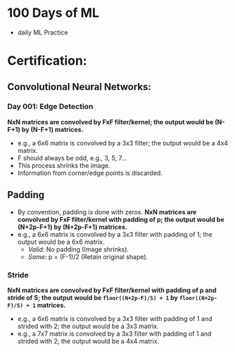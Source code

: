 # 100 Days of ML
- daily ML Practice

# Certification:

## Convolutional Neural Networks:

### Day 001: Edge Detection
**NxN matrices are convolved by FxF filter/kernel; the output would be (N-F+1) by (N-F+1) matrices.**
- e.g., a 6x6 matrix is convolved by a 3x3 filter; the output would be a 4x4 matrix.
- F should always be odd, e.g., 3, 5, 7...
- This process shrinks the image.
- Information from corner/edge points is discarded.

## Padding
- By convention, padding is done with zeros.
**NxN matrices are convolved by FxF filter/kernel with padding of p; the output would be (N+2p-F+1) by (N+2p-F+1) matrices.**
- e.g., a 6x6 matrix is convolved by a 3x3 filter with padding of 1; the output would be a 6x6 matrix.
  - *Valid:* No padding (Image shrinks).
  - *Same:* p = (F-1)/2 (Retain original shape).

### Stride
**NxN matrices are convolved by FxF filter/kernel with padding of p and stride of S; the output would be `floor((N+2p-F)/S) + 1` by `floor((N+2p-F)/S) + 1` matrices.**
- e.g., a 6x6 matrix is convolved by a 3x3 filter with padding of 1 and strided with 2; the output would be a 3x3 matrix.
- e.g., a 7x7 matrix is convolved by a 3x3 filter with padding of 1 and strided with 2; the output would be a 4x4 matrix.